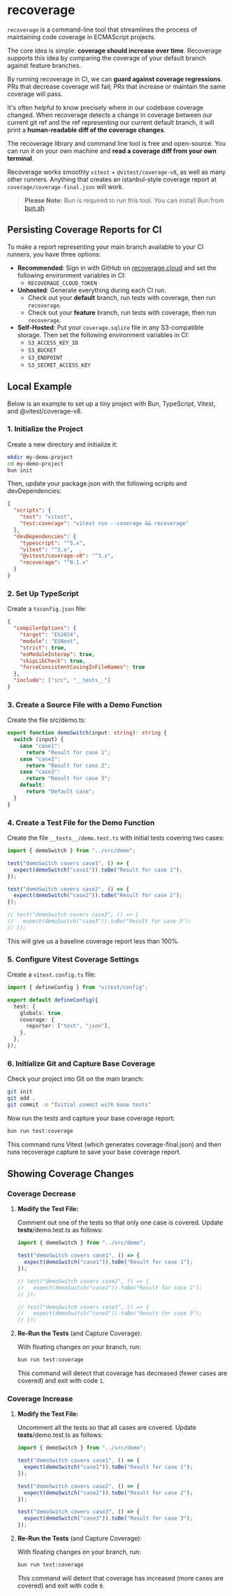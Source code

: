 # recoverage

`recoverage` is a command-line tool that streamlines the process of maintaining code coverage in ECMAScript projects.

The core idea is simple: **coverage should increase over time**. Recoverage supports this idea by comparing the coverage of your default branch against feature branches.

By running recoverage in CI, we can **guard against coverage regressions**. PRs that decrease coverage will fail; PRs that increase or maintain the same coverage will pass.

It's often helpful to know precisely where in our codebase coverage changed. When recoverage detects a change in coverage between our current git ref and the ref representing our current default branch, it will print a **human-readable diff of the coverage changes**.

The recoverage library and command line tool is free and open-source. You can run it on your own machine and **read a coverage diff from your own terminal**.

Recoverage works smoothly `vitest` + `@vitest/coverage-v8`, as well as many other runners. Anything that creates an istanbul-style coverage report at `coverage/coverage-final.json` will work.

> **Please Note:** Bun is required to run this tool. You can install Bun from [bun.sh](https://bun.sh).

## Persisting Coverage Reports for CI

To make a report representing your main branch available to your CI runners, you have three options:

- **Recommended**: Sign in with GitHub on [recoverage.cloud](https://recoverage.cloud) and set the following environment variables in CI:
  - `RECOVERAGE_CLOUD_TOKEN`
- **Unhosted**: Generate everything during each CI run.
  - Check out your **default** branch, run tests with coverage, then run `recoverage`.
  - Check out your **feature** branch, run tests with coverage, then run `recoverage`.
- **Self-Hosted**:
  Put your `coverage.sqlite` file in any S3-compatible storage. Then set the following environment variables in CI:
  - `S3_ACCESS_KEY_ID`
  - `S3_BUCKET`
  - `S3_ENDPOINT`
  - `S3_SECRET_ACCESS_KEY`

## Local Example

Below is an example to set up a tiny project with Bun, TypeScript, Vitest, and @vitest/coverage-v8.

### 1. Initialize the Project

Create a new directory and initialize it:

```sh
mkdir my-demo-project
cd my-demo-project
bun init
```

Then, update your package.json with the following scripts and devDependencies:

```json
{
  "scripts": {
    "test": "vitest",
    "test:coverage": "vitest run --coverage && recoverage"
  },
  "devDependencies": {
    "typescript": "^5.x",
    "vitest": "^3.x",
    "@vitest/coverage-v8": "^3.x",
    "recoverage": "^0.1.x"
  }
}
```

### 2. Set Up TypeScript

Create a `tsconfig.json` file:

```json
{
  "compilerOptions": {
    "target": "ES2024",
    "module": "ESNext",
    "strict": true,
    "esModuleInterop": true,
    "skipLibCheck": true,
    "forceConsistentCasingInFileNames": true
  },
  "include": ["src", "__tests__"]
}
```

### 3. Create a Source File with a Demo Function

Create the file src/demo.ts:

```ts
export function demoSwitch(input: string): string {
  switch (input) {
    case "case1":
      return "Result for case 1";
    case "case2":
      return "Result for case 2";
    case "case3":
      return "Result for case 3";
    default:
      return "Default case";
  }
}
```

### 4. Create a Test File for the Demo Function

Create the file `__tests__/demo.test.ts` with initial tests covering two cases:

```ts
import { demoSwitch } from "../src/demo";

test("demoSwitch covers case1", () => {
  expect(demoSwitch("case1")).toBe("Result for case 1");
});

test("demoSwitch covers case2", () => {
  expect(demoSwitch("case2")).toBe("Result for case 2");
});

// test("demoSwitch covers case3", () => {
//   expect(demoSwitch("case3")).toBe("Result for case 3");
// });
```

This will give us a baseline coverage report less than 100%.

### 5. Configure Vitest Coverage Settings

Create a `vitest.config.ts` file:

```ts
import { defineConfig } from "vitest/config";

export default defineConfig({
  test: {
    globals: true,
    coverage: {
      reporter: ["text", "json"],
    },
  },
});
```

### 6. Initialize Git and Capture Base Coverage

Check your project into Git on the main branch:

```sh
git init
git add .
git commit -m "Initial commit with base tests"
```

Now run the tests and capture your base coverage report:

```sh
bun run test:coverage
```

This command runs Vitest (which generates coverage-final.json) and then runs recoverage capture to save your base coverage report.

## Showing Coverage Changes

### Coverage Decrease

1. **Modify the Test File:**

   Comment out one of the tests so that only one case is covered. Update **tests**/demo.test.ts as follows:

   ```ts
   import { demoSwitch } from "../src/demo";

   test("demoSwitch covers case1", () => {
     expect(demoSwitch("case1")).toBe("Result for case 1");
   });

   // test("demoSwitch covers case2", () => {
   //   expect(demoSwitch("case2")).toBe("Result for case 2");
   // });

   // test("demoSwitch covers case3", () => {
   //   expect(demoSwitch("case3")).toBe("Result for case 3");
   // });
   ```

2. **Re-Run the Tests** (and Capture Coverage):

   With floating changes on your branch, run:

   ```sh
   bun run test:coverage
   ```

   This command will detect that coverage has decreased (fewer cases are covered) and exit with code `1`.

### Coverage Increase

1. **Modify the Test File:**

   Uncomment all the tests so that all cases are covered. Update **tests**/demo.test.ts as follows:

   ```ts
   import { demoSwitch } from "../src/demo";

   test("demoSwitch covers case1", () => {
     expect(demoSwitch("case1")).toBe("Result for case 1");
   });

   test("demoSwitch covers case2", () => {
     expect(demoSwitch("case2")).toBe("Result for case 2");
   });

   test("demoSwitch covers case3", () => {
     expect(demoSwitch("case3")).toBe("Result for case 3");
   });
   ```

2. **Re-Run the Tests** (and Capture Coverage):

   With floating changes on your branch, run:

   ```sh
   bun run test:coverage
   ```

   This command will detect that coverage has increased (more cases are covered) and exit with code `0`.

